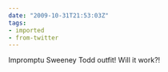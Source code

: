 ```yaml
---
date: "2009-10-31T21:53:03Z"
tags:
- imported
- from-twitter
---
```

Impromptu Sweeney Todd outfit\! Will it work?\!
